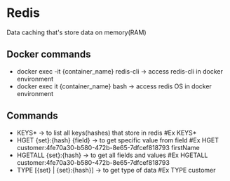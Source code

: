 # Redis
Data caching that's store data on memory(RAM)
## Docker commands
- docker exec -it {container_name} redis-cli -> access redis-cli in docker environment
- docker exec it {container_name} bash -> access redis OS in docker environment
## Commands
- KEYS* -> to list all keys(hashes) that store in redis #Ex KEYS*
- HGET {set}:{hash} {field} -> to get specific value from field #Ex HGET customer:4fe70a30-b580-472b-8e65-7dfcef818793 firstName
- HGETALL {set}:{hash} -> to get all fields and values #Ex HGETALL customer:4fe70a30-b580-472b-8e65-7dfcef818793
- TYPE [{set} | {set}:{hash}] -> to get type of data #Ex TYPE customer
